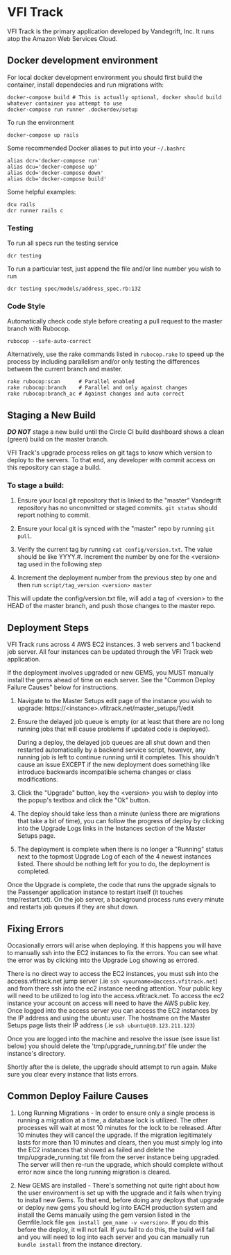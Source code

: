 # VFI Track

VFI Track is the primary application developed by Vandegrift, Inc.  It runs atop the Amazon Web Services Cloud.

## Docker development environment

For local docker development environment you should first build the container, install dependecies and run migrations with:
```
docker-compose build # This is actually optional, docker should build whatever container you attempt to use
docker-compose run runner .dockerdev/setup
```

To run the environment
```
docker-compose up rails
```

Some recommended Docker aliases to put into your `~/.bashrc`
```
alias dcr='docker-compose run'
alias dcu='docker-compose up'
alias dcd='docker-compose down'
alias dcb='docker-compose build'
```

Some helpful examples:
```
dcu rails
dcr runner rails c
```

### Testing

To run all specs run the testing service
```
dcr testing
```

To run a particular test, just append the file and/or line number you wish to run
```
dcr testing spec/models/address_spec.rb:132
```

### Code Style

Automatically check code style before creating a pull request to the master branch with Rubocop.
```
rubocop --safe-auto-correct
```

Alternatively, use the rake commands listed in `rubocop.rake` to speed up the process by including parallelism and/or only testing the differences between the current branch and master.
```
rake rubocop:scan      # Parallel enabled
rake rubocop:branch    # Parallel and only against changes
rake rubocop:branch_ac # Against changes and auto correct
```

## Staging a New Build

**_DO NOT_** stage a new build until the Circle CI build dashboard shows a clean (green) build on the master branch.


VFI Track's upgrade process relies on git tags to know which version to deploy to the servers.  To that end, any developer with commit access on this
repository can stage a build.

### To stage a build:

1. Ensure your local git repository that is linked to the "master" Vandegrift repository has no uncommitted or staged commits.  `git status` should report nothing to commit.

1. Ensure your local git is synced with the "master" repo by running `git pull`.

1. Verify the current tag by running `cat config/version.txt`.  The value should be like YYYY.#.  Increment the number by one for the &lt;version&gt; tag used in the following step

1. Increment the deployment number from the previous step by one and then run `script/tag_version <version> master`

This will update the config/version.txt file, will add a tag of &lt;version&gt; to the HEAD of the master branch, and push those changes to the master repo.



## Deployment Steps

VFI Track runs across 4 AWS EC2 instances.  3 web servers and 1 backend job server.  All four instances can be updated through the VFI Track web application.

If the deployment involves upgraded or new GEMS, you MUST manually install the gems ahead of time on each server.  See the "Common Deploy Failure Causes" below for instructions.


1. Navigate to the Master Setups edit page of the instance you wish to upgrade: https://&lt;instance&gt;.vfitrack.net/master_setups/1/edit

1. Ensure the delayed job queue is empty (or at least that there are no long running jobs that will cause problems if updated code is deployed).<p>During a deploy, the delayed job queues are all shut down and then restarted automatically by a backend service script, however, any running job is left to continue running until it completes.  This shouldn't cause an issue EXCEPT if the new deployment does something like introduce backwards incompatible schema changes or class modifications.</p>
1. Click the "Upgrade" button, key the &lt;version&gt; you wish to deploy into the popup's textbox and click the "Ok" button.
1. The deploy should take less than a minute (unless there are migrations that take a bit of time), you can follow the progress of deploy by clicking into the Upgrade Logs links in the Instances section of the Master Setups page.
1. The deployment is complete when there is no longer a "Running" status next to the topmost Upgrade Log of each of the 4 newest instances listed.  There should be nothing left for you to do, the deployment is completed.


Once the Upgrade is complete, the code that runs the upgrade signals to the Passenger application instance to restart itself (it touches tmp/restart.txt).  On the job server, a background process runs every minute and restarts job queues if they are shut down.


## Fixing Errors

Occasionally errors will arise when deploying.  If this happens you will have to manually ssh into the EC2 instances to fix the errors.  You can see what the error was by clicking into the Upgrade Log showing as errored.


There is no direct way to access the EC2 instances, you must ssh into the access.vfitrack.net jump server (.ie `ssh <yourname>@access.vfitrack.net`) and from there ssh into the ec2 instance needing attention.  Your public key will need to be utilized to log into the access.vfitrack.net.  To access the ec2 instance your account on access will need to have the AWS public key.  Once logged into the access server you can access the EC2 instances by the IP address and using the ubuntu user.  The hostname on the Master Setups page lists their IP address (.ie `ssh ubuntu@10.123.211.123`)

Once you are logged into the machine and resolve the issue (see issue list below) you should delete the 'tmp/upgrade_running.txt' file under the instance's directory.

Shortly after the is delete, the upgrade should attempt to run again.  Make sure you clear every instance that lists errors.


## Common Deploy Failure Causes

1. Long Running Migrations - In order to ensure only a single process is running a migration at a time, a database lock is utilized.  The other processes will wait at most 10 minutes for the lock to be released.  After 10 minutes they will cancel the upgrade.  If the migration legitimately lasts for more than 10 minutes and clears, then you must simply log into the EC2 instances that showed as failed and delete the tmp/upgrade_running.txt file from the server instance being upgraded.  The server will then re-run the upgrade, which should complete without error now since the long running migration is cleared.

1. New GEMS are installed - There's something not quite right about how the user environment is set up with the upgrade and it fails when trying to install new Gems.  To that end, before doing any deploys that upgrade or deploy new gems you should log into EACH production system and install the Gems manually using the gem version listed in the Gemfile.lock file `gem install gem_name -v <version>`.  If you do this before the deploy, it will not fail.  If you fail to do this, the build will fail and you will need to log into each server and you can manually run `bundle install` from the instance directory.
